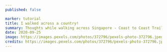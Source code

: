 ```yaml
---
published: false

marker: tutorial
title: I walked across a country!
summary: Thoughts while walking across Singapore - Coast to Coast Trail
date: 2020-09-25
image: https://images.pexels.com/photos/372796/pexels-photo-372796.jpeg?auto=compress&cs=tinysrgb&dpr=2&h=750&w=1260
credits: https://images.pexels.com/photos/372796/pexels-photo-372796.jpeg
---
```

